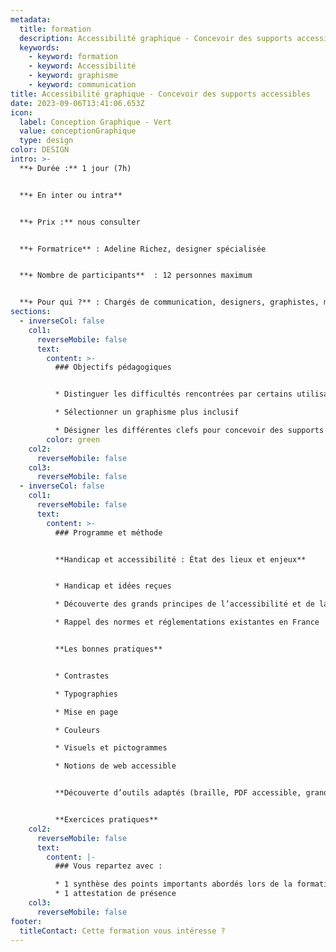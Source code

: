 ```yaml
---
metadata:
  title: formation
  description: Accessibilité graphique - Concevoir des supports accessibles
  keywords:
    - keyword: formation
    - keyword: Accessibilité
    - keyword: graphisme
    - keyword: communication
title: Accessibilité graphique - Concevoir des supports accessibles
date: 2023-09-06T13:41:06.653Z
icon:
  label: Conception Graphique - Vert
  value: conceptionGraphique
  type: design
color: DESIGN
intro: >-
  **+ Durée :** 1 jour (7h)


  **+﻿ En inter ou intra**


  **+﻿ Prix :** nous consulter


  **+ Formatrice** : Adeline Richez, designer spécialisée


  **+ Nombre de participants**  : 12 personnes maximum


  **+ Pour qui ?** : Chargés de communication, designers, graphistes, maquettistes, référent handicap, service technique, service du patrimoine, chargés de médiation culturelle.
sections:
  - inverseCol: false
    col1:
      reverseMobile: false
      text:
        content: >-
          ### Objectifs pédagogiques


          * Distinguer les difficultés rencontrées par certains utilisateurs

          * Sélectionner un graphisme plus inclusif

          * Désigner les différentes clefs pour concevoir des supports accessibles
        color: green
    col2:
      reverseMobile: false
    col3:
      reverseMobile: false
  - inverseCol: false
    col1:
      reverseMobile: false
      text:
        content: >-
          ### Programme et méthode


          **Handicap et accessibilité : État des lieux et enjeux**


          * Handicap et idées reçues

          * Découverte des grands principes de l’accessibilité et de la conception universelle (Design For All).

          * Rappel des normes et réglementations existantes en France


          **Les bonnes pratiques**


          * Contrastes

          * Typographies

          * Mise en page

          * Couleurs

          * Visuels et pictogrammes

          * Notions de web accessible


          **Découverte d’outils adaptés (braille, PDF accessible, grands caractères...)**


          **Exercices pratiques**
    col2:
      reverseMobile: false
      text:
        content: |-
          ### Vous repartez avec : 

          * 1 synthèse des points importants abordés lors de la formation
          * 1 attestation de présence
    col3:
      reverseMobile: false
footer:
  titleContact: Cette formation vous intéresse ?
---
```

